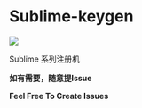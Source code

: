 # Sublime-keygen

![](https://www.gnu.org/graphics/gplv3-with-text-136x68.png)

Sublime 系列注册机

**如有需要，随意提Issue**

**Feel Free To Create Issues**
